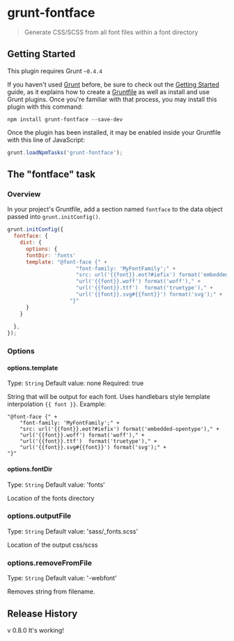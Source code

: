 # grunt-fontface

> Generate CSS/SCSS from all font files within a font directory

## Getting Started
This plugin requires Grunt `~0.4.4`

If you haven't used [Grunt](http://gruntjs.com/) before, be sure to check out the [Getting Started](http://gruntjs.com/getting-started) guide, as it explains how to create a [Gruntfile](http://gruntjs.com/sample-gruntfile) as well as install and use Grunt plugins. Once you're familiar with that process, you may install this plugin with this command:

```shell
npm install grunt-fontface --save-dev
```

Once the plugin has been installed, it may be enabled inside your Gruntfile with this line of JavaScript:

```js
grunt.loadNpmTasks('grunt-fontface');
```

## The "fontface" task

### Overview
In your project's Gruntfile, add a section named `fontface` to the data object passed into `grunt.initConfig()`.

```js
grunt.initConfig({
  fontface: {
    dist: {
      options: {
      fontDir: 'fonts'
      template: "@font-face {" +
                      "font-family: 'MyFontFamily';" +
                      "src: url('{{font}}.eot?#iefix') format('embedded-opentype')," +
                      "url('{{font}}.woff') format('woff')," +
                      "url('{{font}}.ttf')  format('truetype')," +
                      "url('{{font}}.svg#{{font}}') format('svg');" +
                    "}"
      }
    }
    
  },
});
```

### Options

#### options.template
Type: `String`
Default value: none
Required: true

String that will be output for each font. Uses handlebars style template interpolation `{{ font }}`.
 Example:

	"@font-face {" +
		"font-family: 'MyFontFamily';" +
		"src: url('{{font}}.eot?#iefix') format('embedded-opentype')," +
		"url('{{font}}.woff') format('woff')," +
		"url('{{font}}.ttf')  format('truetype')," +
		"url('{{font}}.svg#{{font}}') format('svg');" +
	"}"

#### options.fontDir
Type: `String`
Default value: 'fonts'

Location of the fonts directory

### options.outputFile

Type: `String`
Default value: 'sass/_fonts.scss'

Location of the output css/scss

### options.removeFromFile

Type: `String`
Default value: '-webfont'

Removes string from filename. 

## Release History
v 0.8.0 It's working!
